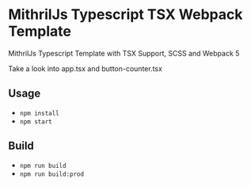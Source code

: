 # MithrilJs Typescript TSX Webpack Template

MithrilJs Typescript Template with TSX Support, SCSS and Webpack 5

Take a look into app.tsx and button-counter.tsx

## Usage

-   `npm install`
-   `npm start`

## Build

-   `npm run build`
-   `npm run build:prod`
